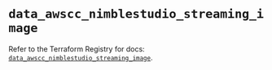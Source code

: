 # `data_awscc_nimblestudio_streaming_image`

Refer to the Terraform Registry for docs: [`data_awscc_nimblestudio_streaming_image`](https://registry.terraform.io/providers/hashicorp/awscc/0.70.0/docs/data-sources/nimblestudio_streaming_image).

